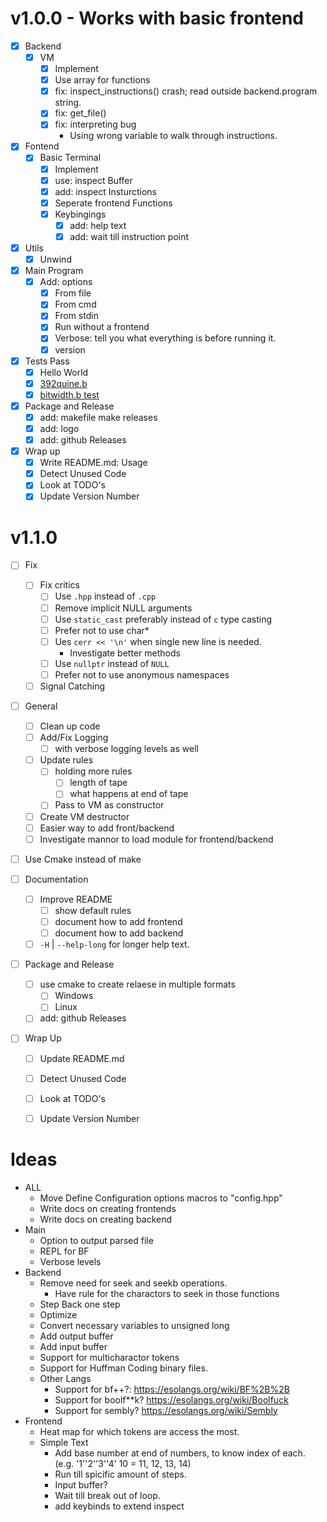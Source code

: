 # v1.0.0 - Works with basic frontend

- [x] Backend
    - [x] VM
        - [x] Implement
        - [x] Use array for functions
        - [x] fix: inspect_instructions() crash; read outside backend.program string.
        - [x] fix: get_file()
        - [x] fix: interpreting bug
            - Using wrong variable to walk through instructions.
- [x] Fontend
    - [x] Basic Terminal
        - [x] Implement
        - [x] use: inspect Buffer
        - [x] add: inspect Insturctions
        - [x] Seperate frontend Functions
        - [x] Keybingings
            - [x] add: help text
            - [x] add: wait till instruction point
- [x] Utils
    - [x] Unwind

- [x] Main Program
    - [x] Add: options
        - [x] From file
        - [x] From cmd
        - [x] From stdin
        - [x] Run without a frontend
        - [x] Verbose: tell you what everything is before running it.
        - [x] version

- [x] Tests Pass
    - [x] Hello World
    - [x] [392quine.b](https://brainfuck.org/392quine.b)
    - [x] [bitwidth.b test](https://github.com/rdebath/Brainfuck/blob/master/bitwidth.b)
- [x] Package and Release
    - [x] add: makefile make releases
    - [x] add: logo
    - [x] add: github Releases
- [x] Wrap up
    - [x] Write README.md: Usage
    - [x] Detect Unused Code
    - [x] Look at TODO's
    - [x] Update Version Number

# v1.1.0

- [ ] Fix
    - [ ] Fix critics
        - [ ] Use `.hpp` instead of `.cpp`
        - [ ] Remove implicit NULL arguments
        - [ ] Use `static_cast` preferably instead of `c` type casting
        - [ ] Prefer not to use char*
        - [ ] Ues `cerr << '\n'` when single new line is needed.
            - Investigate better methods
        - [ ] Use `nullptr` instead of `NULL`
        - [ ] Prefer not to use anonymous namespaces
    - [ ] Signal Catching

- [ ] General
    - [ ] Clean up code
    - [ ] Add/Fix Logging
        - [ ] with verbose logging levels as well
    - [ ] Update rules
        - [ ] holding more rules
            - [ ] length of tape
            - [ ] what happens at end of tape
        - [ ] Pass to VM as constructor
    - [ ] Create VM destructor
    - [ ] Easier way to add front/backend
    - [ ] Investigate mannor to load module for frontend/backend

- [ ] Use Cmake instead of make

- [ ] Documentation
    - [ ] Improve README
        - [ ] show default rules
        - [ ] document how to add frontend
        - [ ] document how to add backend
    - [ ] `-H` | `--help-long` for longer help text.

- [ ] Package and Release
    - [ ] use cmake to create relaese in multiple formats
        - [ ] Windows
        - [ ] Linux
    - [ ] add: github Releases

- [ ] Wrap Up
    - [ ] Update README.md
    - [ ] Detect Unused Code
    - [ ] Look at TODO's
    - [ ] Update Version Number




# Ideas

- ALL
    - Move Define Configuration options macros to "config.hpp"
    - Write docs on creating frontends
    - Write docs on creating backend
- Main
    - Option to output parsed file
    - REPL for BF
    - Verbose levels
- Backend
    - Remove need for seek and seekb operations.
        - Have rule for the charactors to seek in those functions
    - Step Back one step
    - Optimize
    - Convert necessary variables to unsigned long
    - Add output buffer
    - Add input buffer
    - Support for multicharactor tokens
    - Support for Huffman Coding binary files.
    - Other Langs
        - Support for bf++?: https://esolangs.org/wiki/BF%2B%2B
        - Support for boolf\*\*k? https://esolangs.org/wiki/Boolfuck
        - Support for sembly? https://esolangs.org/wiki/Sembly
- Frontend
    - Heat map for which tokens are access the most.
    - Simple Text
        - Add base number at end of numbers, to know index of each. (e.g. '1''2''3''4' 10 = 11, 12, 13, 14)
        - Run till spicific amount of steps.
        - Input buffer?
        - Wait till break out of loop.
        - add keybinds to extend inspect
